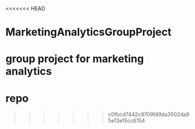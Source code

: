 <<<<<<< HEAD
# MarketingAnalyticsGroupProject
group project for marketing analytics
=======
# repo
>>>>>>> c0fbcd7442c9709f49da3502da95e13e15cc6154
